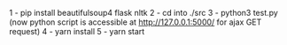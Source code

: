 1 - pip install beautifulsoup4 flask nltk
2 - cd into ./src
3 - python3 test.py (now python script is accessible at http://127.0.0.1:5000/ for ajax GET request)
4 - yarn install
5 - yarn start